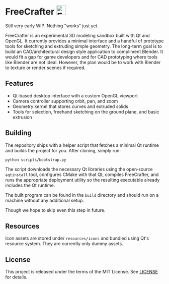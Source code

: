 # FreeCrafter  <img width="30" height="30" alt="FreeCrafter Logo" src="https://github.com/user-attachments/assets/4fb35500-bc0c-4275-97a9-96ad20268567" />

Still very early WIP.  Nothing "works" just yet.


FreeCrafter is an experimental 3D modeling sandbox built with Qt and OpenGL. It currently provides a minimal interface and a handful of prototype tools for sketching and extruding simple geometry.   The long-term goal is to build an CAD/architectural design style application to compliment Blender.  It would fit a gap for game developers and for CAD prototyping where tools like Blender are not ideal.  However, the plan would be to work with Blender to texture or render scenes if required.

## Features
- Qt-based desktop interface with a custom OpenGL viewport
- Camera controller supporting orbit, pan, and zoom
- Geometry kernel that stores curves and extruded solids
- Tools for selection, freehand sketching on the ground plane, and basic extrusion

## Building

The repository ships with a helper script that fetches a minimal Qt runtime and
builds the project for you. After cloning, simply run:

```bash
python scripts/bootstrap.py
```

The script downloads the necessary Qt libraries using the open‑source
`aqtinstall` tool, configures CMake with that Qt, compiles FreeCrafter, and runs
the appropriate deployment utility so the resulting executable already includes
the Qt runtime.

The built program can be found in the `build` directory and should run on a
machine without any additional setup.

Though we hope to skip even this step in future.

## Resources
Icon assets are stored under `resources/icons` and bundled using Qt's resource system.  They are currently only dummy assets.

## License
This project is released under the terms of the MIT License. See [LICENSE](LICENSE) for details.
